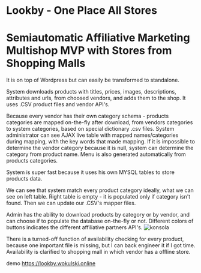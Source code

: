 # Lookby - One Place All Stores
# Semiautomatic Affiliative Marketing Multishop MVP with Stores from Shopping Malls
It is on top of Wordpress but can easily be transformed to standalone.

System downloads products with titles, prices, images, descriptions, attributes and urls, from choosed vendors, and adds them to the shop.
It uses .CSV product files and vendor API's.

Because every vendor has their own category schema - products categories are mapped on-the-fly after download, from vendors categories to system categories, based on special dictionary .csv files.
System administrator can see AJAX live table with mapped names/categories during mapping, with the key words that made mapping.
If it is impossible to determine the vendor category because it is null, system can determine the category from product name. 
Menu is also generated automatically from products categories.

System is super fast because it uses his own MYSQL tables to store products data.

We can see that system match every product category ideally, what we can see on left table.
Right table is empty - it is populated only if category isn't found.
Then we can update our .CSV's mapper files.

Admin has the ability to download products by category or by vendor, and can choose if to populate the database on-the-fly or not.
Different colors of buttons indicates the different affiliative partners API's.
![konsola](https://user-images.githubusercontent.com/35747845/111485646-162e0d80-8737-11eb-9af8-d8c6fd584957.png)

There is a turned-off function of availability checking for every product,
because one important file is missing, but I can back engineer it if I got time.
Availability is clarified to shopping mall in which vendor has a offline store.

demo https://lookby.wokulski.online

